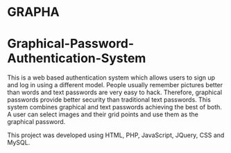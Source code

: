 # GRAPHA
# Graphical-Password-Authentication-System

This is a web based authentication system which allows users to sign up and log in using a different model. People usually remember pictures better than words and text passwords are very easy to hack. Therefore, graphical passwords provide better security than traditional text passwords. This system combines graphical and text passwords achieving the best of both. A user can select images and their grid points and use them as the graphical password.



This project was developed using HTML, PHP, JavaScript, JQuery, CSS and MySQL.
